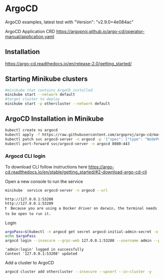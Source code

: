 # ArgoCD
ArgoCD examples, latest test with "Version": "v2.9.0+4e084ac"

ArgoCD Application CRD https://argoproj.github.io/argo-cd/operator-manual/application.yaml


## Installation

https://argo-cd.readthedocs.io/en/release-2.0/getting_started/

## Starting Minikube clusters

```bash
#minikube that contains ArgoCD installed
minikube start --network default
#target cluster to deploy
minikube start -p othercluster --network default
```

## ArgoCD Installation in Minikube

```bash
kubectl create ns argocd
kubectl apply -f https://raw.githubusercontent.com/argoproj/argo-cd/master/manifests/install.yaml -n argocd
kubectl patch svc argocd-server -n argocd -p '{"spec": {"type": "NodePort"}}'
kubectl port-forward svc/argocd-server -n argocd 8080:443
```

### Argocd CLI login

To download CLI follow instructions here https://argo-cd.readthedocs.io/en/stable/getting_started/#2-download-argo-cd-cli

Open a new console to run the service
```bash
minikube  service argocd-server -n argocd --url
```
```
http://127.0.0.1:53208
http://127.0.0.1:53209
❗  Because you are using a Docker driver on darwin, the terminal needs to be open to run it.
```

Login

```bash
argoPass=$(kubectl -n argocd get secret argocd-initial-admin-secret -o jsonpath="{.data.password}" | base64 -d)
echo $argoPass
argocd login --insecure --grpc-web 127.0.0.1:53208 --username admin --password $argoPass
```
```
'admin:login' logged in successfully
Context '127.0.0.1:53208' updated
```

Add a cluster to ArgoCD

```bash
argocd cluster add othercluster --insecure --upsert --in-cluster -y
```